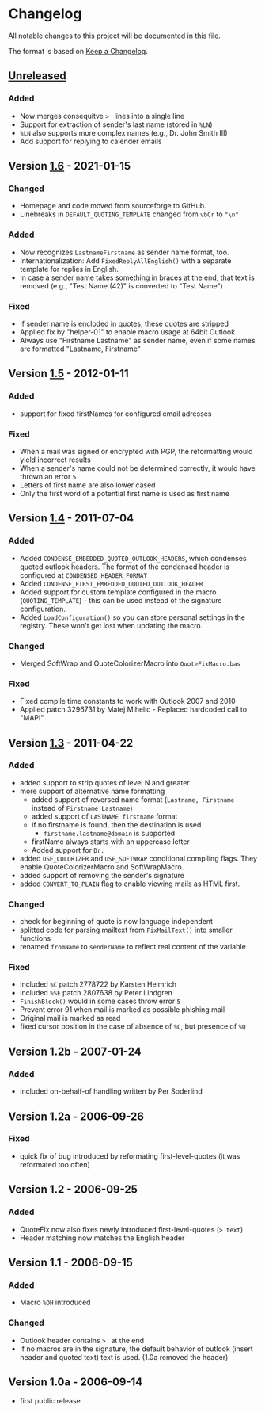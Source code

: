 # Changelog

All notable changes to this project will be documented in this file.

The format is based on [Keep a Changelog](https://keepachangelog.com/en/1.0.0/).

## [Unreleased]

### Added

* Now merges consequitve `> ` lines into a single line
* Support for extraction of sender's last name (stored in `%LN`)
* `%LN` also supports more complex names (e.g., Dr. John Smith III)
* Add support for replying to calender emails

## Version [1.6] - 2021-01-15

### Changed

* Homepage and code moved from sourceforge to GitHub.
* Linebreaks in `DEFAULT_QUOTING_TEMPLATE` changed from `vbCr` to `"\n"`

### Added

* Now recognizes `LastnameFirstname` as sender name format, too.
* Internationalization: Add `FixedReplyAllEnglish()` with a separate template for replies in English.
* In case a sender name takes something in braces at the end, that text is removed (e.g., "Test Name (42)" is converted to "Test Name")

### Fixed

* If sender name is encloded in quotes, these quotes are stripped
* Applied fix by "helper-01" to enable macro usage at 64bit Outlook
* Always use "Firstname Lastname" as sender name, even if some names are formatted "Lastname, Firstname"

## Version [1.5] - 2012-01-11

### Added

* support for fixed firstNames for configured email adresses

### Fixed

* When a mail was signed or encrypted with PGP, the reformatting would yield incorrect results
* When a sender's name could not be determined correctly, it would have thrown an error `5`
* Letters of first name are also lower cased
* Only the first word of a potential first name is used as first name

## Version [1.4] - 2011-07-04

### Added

* Added `CONDENSE_EMBEDDED_QUOTED_OUTLOOK_HEADERS`, which condenses quoted outlook headers.
  The format of the condensed header is configured at `CONDENSED_HEADER_FORMAT`
* Added `CONDENSE_FIRST_EMBEDDED_QUOTED_OUTLOOK_HEADER`
* Added support for custom template configured in the macro (`QUOTING_TEMPLATE`) - this can be used instead of the signature configuration.
* Added `LoadConfiguration()` so you can store personal settings in the registry. These won't get lost when updating the macro.

### Changed

* Merged SoftWrap and QuoteColorizerMacro into `QuoteFixMacro.bas`

### Fixed

* Fixed compile time constants to work with Outlook 2007 and 2010
* Applied patch 3296731 by Matej Mihelic - Replaced hardcoded call to "MAPI"

## Version [1.3] - 2011-04-22

### Added

* added support to strip quotes of level N and greater
* more support of alternative name formatting
  * added support of reversed name format (`Lastname, Firstname` instead of `Firstname Lastname`)
  * added support of `LASTNAME firstname` format
  * if no firstname is found, then the destination is used
    * `firstname.lastname@domain` is supported
  * firstName always starts with an uppercase letter
  * Added support for `Dr.`
* added `USE_COLORIZER` and `USE_SOFTWRAP` conditional compiling flags.
  They enable QuoteColorizerMacro and SoftWrapMacro.
* added support of removing the sender's signature
* added `CONVERT_TO_PLAIN` flag to enable viewing mails as HTML first.

### Changed

* check for beginning of quote is now language independent
* splitted code for parsing mailtext from `FixMailText()` into smaller functions
* renamed `fromName` to `senderName` to reflect real content of the variable

### Fixed

* included `%C` patch 2778722 by Karsten Heimrich
* included `%SE` patch 2807638 by Peter Lindgren
* `FinishBlock()` would in some cases throw error `5`
* Prevent error 91 when mail is marked as possible phishing mail
* Original mail is marked as read
* fixed cursor position in the case of absence of `%C`, but presence of `%Q`

## Version 1.2b - 2007-01-24

### Added

* included on-behalf-of handling written by Per Soderlind

## Version 1.2a - 2006-09-26

### Fixed

* quick fix of bug introduced by reformating first-level-quotes (it was reformated too often)

## Version 1.2 - 2006-09-25

### Added

* QuoteFix now also fixes newly introduced first-level-quotes (`> text`)
* Header matching now matches the English header

## Version 1.1 - 2006-09-15

### Added

* Macro `%OH` introduced

### Changed

* Outlook header contains `> ` at the end
* If no macros are in the signature, the default behavior of outlook (insert header and quoted text) text is used. (1.0a removed the header)

## Version 1.0a - 2006-09-14

* first public release

[Unreleased]: https://github.com/macros4outlook/quotefixmacro/compare/v1.6...HEAD
[1.6]: https://github.com/macros4outlook/quotefixmacro/compare/v1.5...v1.6
[1.5]: https://github.com/macros4outlook/quotefixmacro/compare/v1.4...v1.5
[1.4]: https://github.com/macros4outlook/quotefixmacro/compare/v1.3...v1.4
[1.3]: https://github.com/macros4outlook/quotefixmacro/compare/v1.2b...v1.3
